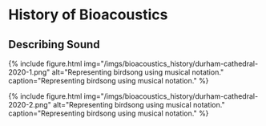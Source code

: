 # History of Bioacoustics

## Describing Sound

{% include figure.html img="/imgs/bioacoustics_history/durham-cathedral-2020-1.png" alt="Representing birdsong using musical notation." caption="Representing birdsong using musical notation." %}

{% include figure.html img="/imgs/bioacoustics_history/durham-cathedral-2020-2.png" alt="Representing birdsong using musical notation." caption="Representing birdsong using musical notation." %}

